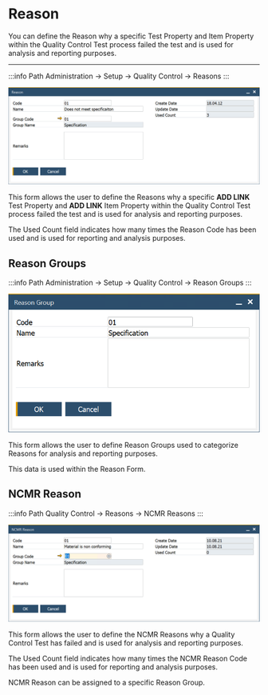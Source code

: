 # Reason

You can define the Reason why a specific Test Property and Item Property within the Quality Control Test process failed the test and is used for analysis and reporting purposes.

---

:::info Path
Administration → Setup → Quality Control → Reasons
:::

![Reason](./media/reason.png)

This form allows the user to define the Reasons why a specific **ADD LINK** Test Property and **ADD LINK** Item Property within the Quality Control Test process failed the test and is used for analysis and reporting purposes.

The Used Count field indicates how many times the Reason Code has been used and is used for reporting and analysis purposes.

## Reason Groups

:::info Path
Administration → Setup → Quality Control → Reason Groups
:::

![Reason Groups](./media/reason-group.png)

This form allows the user to define Reason Groups used to categorize Reasons for analysis and reporting purposes.

This data is used within the Reason Form.

## NCMR Reason

:::info Path
Quality Control → Reasons → NCMR Reasons
:::

![Reason](./media/ncmr-reason.png)

This form allows the user to define the NCMR Reasons why a Quality Control Test has failed and is used for analysis and reporting purposes.

The Used Count field indicates how many times the NCMR Reason Code has been used and is used for reporting and analysis purposes.

NCMR Reason can be assigned to a specific Reason Group.
